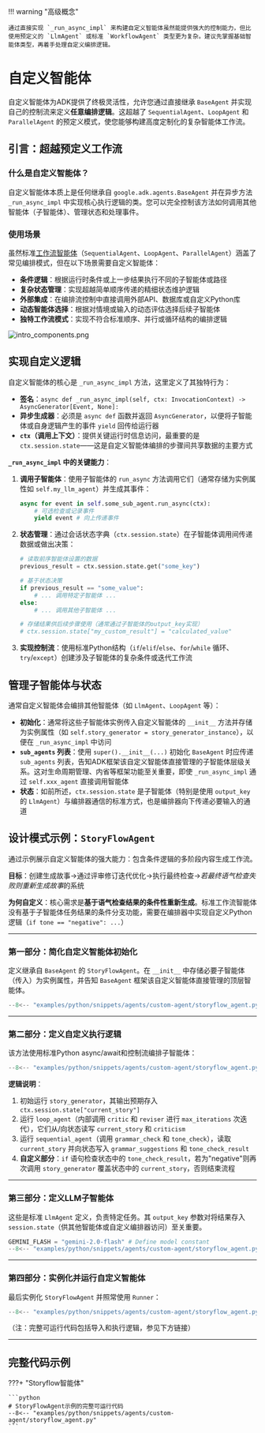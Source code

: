 !!! warning "高级概念"

    通过直接实现 `_run_async_impl` 来构建自定义智能体虽然能提供强大的控制能力，但比使用预定义的 `LlmAgent` 或标准 `WorkflowAgent` 类型更为复杂。建议先掌握基础智能体类型，再着手处理自定义编排逻辑。

# 自定义智能体

自定义智能体为ADK提供了终极灵活性，允许您通过直接继承 `BaseAgent` 并实现自己的控制流来定义**任意编排逻辑**。这超越了 `SequentialAgent`、`LoopAgent` 和 `ParallelAgent` 的预定义模式，使您能够构建高度定制化的复杂智能体工作流。

## 引言：超越预定义工作流

### 什么是自定义智能体？

自定义智能体本质上是任何继承自 `google.adk.agents.BaseAgent` 并在异步方法 `_run_async_impl` 中实现核心执行逻辑的类。您可以完全控制该方法如何调用其他智能体（子智能体）、管理状态和处理事件。

### 使用场景

虽然标准[工作流智能体](workflow-agents/index.md)（`SequentialAgent`、`LoopAgent`、`ParallelAgent`）涵盖了常见编排模式，但在以下场景需要自定义智能体：

* **条件逻辑**：根据运行时条件或上一步结果执行不同的子智能体或路径
* **复杂状态管理**：实现超越简单顺序传递的精细状态维护逻辑
* **外部集成**：在编排流控制中直接调用外部API、数据库或自定义Python库
* **动态智能体选择**：根据对情境或输入的动态评估选择后续子智能体
* **独特工作流模式**：实现不符合标准顺序、并行或循环结构的编排逻辑

![intro_components.png](../assets/custom-agent-flow.png)

## 实现自定义逻辑

自定义智能体的核心是 `_run_async_impl` 方法，这里定义了其独特行为：

* **签名**：`async def _run_async_impl(self, ctx: InvocationContext) -> AsyncGenerator[Event, None]:`
* **异步生成器**：必须是 `async def` 函数并返回 `AsyncGenerator`，以便将子智能体或自身逻辑产生的事件 `yield` 回传给运行器
* **`ctx`（调用上下文）**：提供关键运行时信息访问，最重要的是 `ctx.session.state`——这是自定义智能体编排的步骤间共享数据的主要方式

**`_run_async_impl` 中的关键能力**：

1. **调用子智能体**：使用子智能体的 `run_async` 方法调用它们（通常存储为实例属性如 `self.my_llm_agent`）并生成其事件：
    ```python
    async for event in self.some_sub_agent.run_async(ctx):
        # 可选检查或记录事件
        yield event # 向上传递事件
    ```

2. **状态管理**：通过会话状态字典（`ctx.session.state`）在子智能体调用间传递数据或做出决策：
    ```python
    # 读取前序智能体设置的数据
    previous_result = ctx.session.state.get("some_key")

    # 基于状态决策
    if previous_result == "some_value":
        # ... 调用特定子智能体 ...
    else:
        # ... 调用其他子智能体 ...

    # 存储结果供后续步骤使用（通常通过子智能体的output_key实现）
    # ctx.session.state["my_custom_result"] = "calculated_value"
    ```

3. **实现控制流**：使用标准Python结构（`if`/`elif`/`else`、`for`/`while` 循环、`try`/`except`）创建涉及子智能体的复杂条件或迭代工作流

## 管理子智能体与状态

通常自定义智能体会编排其他智能体（如 `LlmAgent`、`LoopAgent` 等）：

* **初始化**：通常将这些子智能体实例传入自定义智能体的 `__init__` 方法并存储为实例属性（如 `self.story_generator = story_generator_instance`），以便在 `_run_async_impl` 中访问
* **`sub_agents` 列表**：使用 `super().__init__(...)` 初始化 `BaseAgent` 时应传递 `sub_agents` 列表，告知ADK框架该自定义智能体直接管理的子智能体层级关系。这对生命周期管理、内省等框架功能至关重要，即使 `_run_async_impl` 通过 `self.xxx_agent` 直接调用智能体
* **状态**：如前所述，`ctx.session.state` 是子智能体（特别是使用 `output_key` 的 `LlmAgent`）与编排器通信的标准方式，也是编排器向下传递必要输入的通道

## 设计模式示例：`StoryFlowAgent`

通过示例展示自定义智能体的强大能力：包含条件逻辑的多阶段内容生成工作流。

**目标**：创建生成故事→通过评审修订迭代优化→执行最终检查→*若最终语气检查失败则重新生成故事*的系统

**为何自定义**：核心需求是**基于语气检查结果的条件性重新生成**。标准工作流智能体没有基于子智能体任务结果的条件分支功能，需要在编排器中实现自定义Python逻辑（`if tone == "negative": ...`）

---

### 第一部分：简化自定义智能体初始化

定义继承自 `BaseAgent` 的 `StoryFlowAgent`。在 `__init__` 中存储必要子智能体（传入）为实例属性，并告知 `BaseAgent` 框架该自定义智能体直接管理的顶层智能体。

```python
--8<-- "examples/python/snippets/agents/custom-agent/storyflow_agent.py:init"
```

---

### 第二部分：定义自定义执行逻辑

该方法使用标准Python async/await和控制流编排子智能体：

```python
--8<-- "examples/python/snippets/agents/custom-agent/storyflow_agent.py:executionlogic"
```

**逻辑说明**：

1. 初始运行 `story_generator`，其输出预期存入 `ctx.session.state["current_story"]`
2. 运行 `loop_agent`（内部调用 `critic` 和 `reviser` 进行 `max_iterations` 次迭代），它们从/向状态读写 `current_story` 和 `criticism`
3. 运行 `sequential_agent`（调用 `grammar_check` 和 `tone_check`），读取 `current_story` 并向状态写入 `grammar_suggestions` 和 `tone_check_result`
4. **自定义部分**：`if` 语句检查状态中的 `tone_check_result`，若为"negative"则再次调用 `story_generator` 覆盖状态中的 `current_story`，否则结束流程

---

### 第三部分：定义LLM子智能体

这些是标准 `LlmAgent` 定义，负责特定任务。其 `output_key` 参数对将结果存入 `session.state`（供其他智能体或自定义编排器访问）至关重要。

```python
GEMINI_FLASH = "gemini-2.0-flash" # Define model constant
--8<-- "examples/python/snippets/agents/custom-agent/storyflow_agent.py:llmagents"
```

---

### 第四部分：实例化并运行自定义智能体

最后实例化 `StoryFlowAgent` 并照常使用 `Runner`：

```python
--8<-- "examples/python/snippets/agents/custom-agent/storyflow_agent.py:story_flow_agent"
```

（注：完整可运行代码包括导入和执行逻辑，参见下方链接）

---

## 完整代码示例

???+ "Storyflow智能体"

    ```python
    # StoryFlowAgent示例的完整可运行代码
    --8<-- "examples/python/snippets/agents/custom-agent/storyflow_agent.py"
    ```